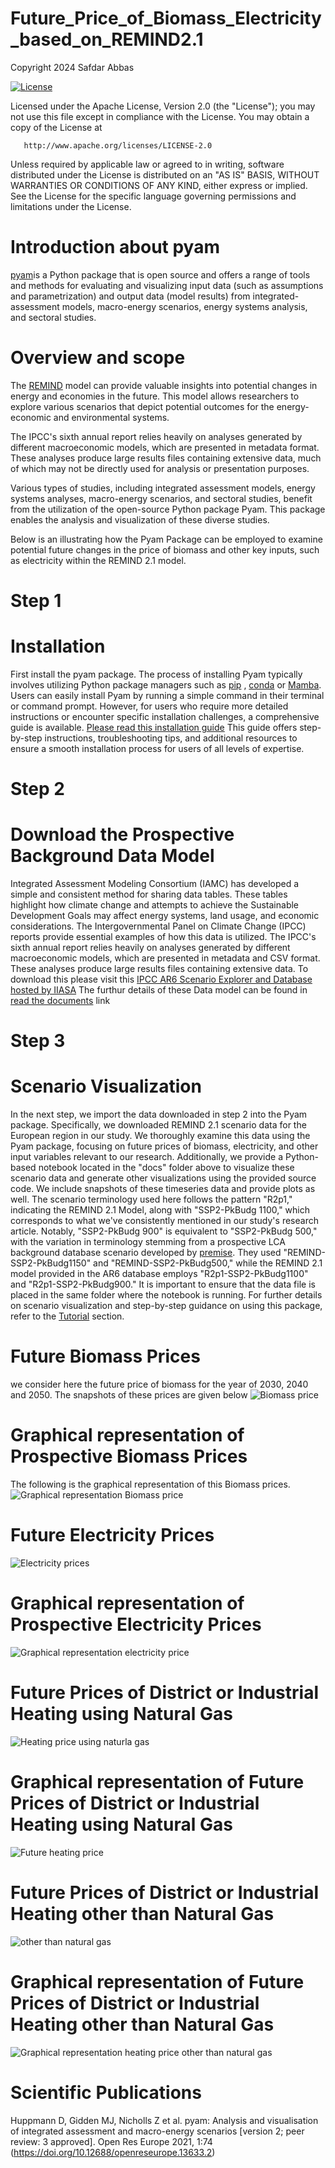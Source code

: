 # Future_Price_of_Biomass_Electricity_based_on_REMIND2.1

Copyright 2024 Safdar Abbas

[![License](https://img.shields.io/badge/License-Apache_2.0-blue.svg)](https://opensource.org/licenses/Apache-2.0)  
   
   Licensed under the Apache License, Version 2.0 (the "License");
   you may not use this file except in compliance with the License.
   You may obtain a copy of the License at

       http://www.apache.org/licenses/LICENSE-2.0

   Unless required by applicable law or agreed to in writing, software
   distributed under the License is distributed on an "AS IS" BASIS,
   WITHOUT WARRANTIES OR CONDITIONS OF ANY KIND, either express or implied.
   See the License for the specific language governing permissions and
   limitations under the License.
# Introduction about pyam
[pyam](https://pyam-iamc.readthedocs.io/en/stable/index.html)is a Python package that is open source and offers a range of tools and methods for evaluating and visualizing input data (such as assumptions and parametrization) and output data (model results) from integrated-assessment models, macro-energy scenarios, energy systems analysis, and sectoral studies.

# Overview and scope
The [REMIND](https://www.pik-potsdam.de/en/institute/departments/transformation-pathways/models/remind) model can provide valuable insights into potential changes in energy and economies in the future. This model allows researchers to explore various scenarios that depict potential outcomes for the energy-economic and environmental systems. 

The IPCC's sixth annual report relies heavily on analyses generated by different macroeconomic models, which are presented in metadata format. These analyses produce large results files containing extensive data, much of which may not be directly used for analysis or presentation purposes.

Various types of studies, including integrated assessment models, energy systems analyses, macro-energy scenarios, and sectoral studies, benefit from the utilization of the open-source Python package Pyam. This package enables the analysis and visualization of these diverse studies.

Below is an illustrating how the Pyam Package can be employed to examine potential future changes in the price of biomass and other key inputs, such as electricity within the REMIND 2.1 model.

# Step 1
# Installation
First install the pyam package. The process of installing Pyam typically involves utilizing Python package managers such as [pip](https://pypi.org/project/pip/) ,  [conda](https://github.com/conda/conda) or [Mamba](https://mamba.readthedocs.io/en/latest/). Users can easily install Pyam by running a simple command in their terminal or command prompt. However, for users who require more detailed instructions or encounter specific installation challenges, a comprehensive guide is available. 
[Please read this installation guide](https://pyam-iamc.readthedocs.io/en/stable/install.html) 
This guide offers step-by-step instructions, troubleshooting tips, and additional resources to ensure a smooth installation process for users of all levels of expertise.

# Step 2 
# Download the Prospective Background Data Model
Integrated Assessment Modeling Consortium (IAMC) has developed a simple and consistent method for sharing data tables. These tables highlight how climate change and attempts to achieve the Sustainable Development Goals may affect energy systems, land usage, and economic considerations. The Intergovernmental Panel on Climate Change (IPCC) reports provide essential examples of how this data is utilized. The IPCC's sixth annual report relies heavily on analyses generated by different macroeconomic models, which are presented in metadata and CSV format. These analyses produce large results files containing extensive data. 
To download this please visit this [IPCC AR6 Scenario Explorer and Database hosted by IIASA](https://data.ece.iiasa.ac.at/ar6/#/workspaces)
The furthur details of these Data model can be found in [read the documents](https://pyam-iamc.readthedocs.io/en/stable/data.html) link

# Step 3
# Scenario Visualization
In the next step, we import the data downloaded in step 2 into the Pyam package. Specifically, we downloaded REMIND 2.1 scenario data for the European region in our study. We thoroughly examine this data using the Pyam package, focusing on future prices of biomass, electricity, and other input variables relevant to our research. Additionally, we provide a Python-based notebook located in the "docs" folder above to visualize these scenario data and generate other visualizations using the provided source code. We include snapshots of these timeseries data and provide plots as well. The scenario terminology used here follows the pattern "R2p1," indicating the REMIND 2.1 Model, along with "SSP2-PkBudg 1100," which corresponds to what we've consistently mentioned in our study's research article. Notably, "SSP2-PkBudg 900" is equivalent to "SSP2-PkBudg 500," with the variation in terminology stemming from a prospective LCA background database scenario developed by [premise](https://premise.readthedocs.io/en/latest/introduction.html). They used "REMIND-SSP2-PkBudg1150" and "REMIND-SSP2-PkBudg500," while the REMIND 2.1 model provided in the AR6 database employs "R2p1-SSP2-PkBudg1100" and "R2p1-SSP2-PkBudg900." It is important to ensure that the data file is placed in the same folder where the notebook is running. For further details on scenario visualization and step-by-step guidance on using this package, refer to the [Tutorial](https://pyam-iamc.readthedocs.io/en/stable/tutorials.html) section.

# Future Biomass Prices
we consider here the future price of biomass for the year of 2030, 2040 and 2050. The snapshots of these prices are given below
![Biomass price](https://github.com/safdarabbas123/Future_Price_of_Biomass_Electricity_based_on_REMIND2.1/assets/112714003/7a250888-7e6b-463c-b693-91aaad0b9c21)
# Graphical representation of Prospective Biomass Prices
The following is the graphical representation of this Biomass prices.
![Graphical representation Biomass price](https://github.com/safdarabbas123/Future_Price_of_Biomass_Electricity_based_on_REMIND2.1/assets/112714003/a1d3d142-001a-470f-ab72-0a7b6f086292)

# Future Electricity Prices
![Electricity prices](https://github.com/safdarabbas123/Future_Price_of_Biomass_Electricity_based_on_REMIND2.1/assets/112714003/6228f53d-519e-4614-9fc0-0f676fef47df)

# Graphical representation of Prospective Electricity Prices
![Graphical representation electricity price](https://github.com/safdarabbas123/Future_Price_of_Biomass_Electricity_based_on_REMIND2.1/assets/112714003/9a58a470-d224-4ff1-83cf-99073ba0ecde)

 # Future Prices of District or Industrial Heating using Natural Gas
 ![Heating price using naturla gas](https://github.com/safdarabbas123/Future_Price_of_Biomass_Electricity_based_on_REMIND2.1/assets/112714003/15999111-a18b-4c54-8022-96a5e4db0ae4)

# Graphical representation of Future Prices of District or Industrial Heating using Natural Gas
 ![Future heating price](https://github.com/safdarabbas123/Future_Price_of_Biomass_Electricity_based_on_REMIND2.1/assets/112714003/6c35fc99-55ff-430f-b3e4-0c39e145ef63)

 # Future Prices of District or Industrial Heating other than Natural Gas
 ![other than natural gas](https://github.com/safdarabbas123/Future_Price_of_Biomass_Electricity_based_on_REMIND2.1/assets/112714003/b0188d8f-8c2e-44a3-9807-0af9287d71fd)

# Graphical representation of Future Prices of District or Industrial Heating other than Natural Gas
![Graphical representation heating price other than natural gas](https://github.com/safdarabbas123/Future_Price_of_Biomass_Electricity_based_on_REMIND2.1/assets/112714003/769a0cca-d954-4b57-b1b1-90fc64a10e59)

# Scientific Publications
Huppmann D, Gidden MJ, Nicholls Z et al. pyam: Analysis and visualisation of integrated assessment and macro-energy scenarios [version 2; peer review: 3 approved]. Open Res Europe 2021, 1:74 (https://doi.org/10.12688/openreseurope.13633.2)



